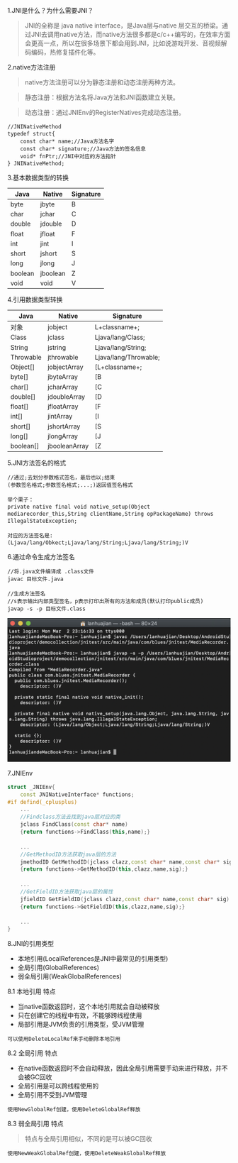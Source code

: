 1.JNI是什么？为什么需要JNI？
> JNI的全称是 java native interface，是Java层与native 层交互的桥梁。通过JNI去调用native方法，而native方法很多都是c/c++编写的，在效率方面会更高一点，所以在很多场景下都会用到JNI，比如说游戏开发、音视频解码编码，热修复插件化等。

2.native方法注册
> native方法注册可以分为静态注册和动态注册两种方法。

> 静态注册：根据方法名将Java方法和JNI函数建立关联。

> 动态注册：通过JNIEnv的RegisterNatives完成动态注册。


```
//JNINativeMethod
typedef struct{
    const char* name;//Java方法名字
    const char* signature;//Java方法的签名信息
    void* fnPtr;//JNI中对应的方法指针
} JNINativeMethod;
```


3.基本数据类型的转换

Java | Native | Signature
---|---|---
byte | jbyte | B
char | jchar | C
double | jdouble | D
float | jfloat | F
int | jint | I
short | jshort | S
long | jlong | J
boolean | jboolean | Z
void | void | V

4.引用数据类型转换

Java | Native | Signature
---|---|---
对象 | jobject | L+classname+;
Class | jclass | Ljava/lang/Class;
String | jstring | Ljava/lang/String;
Throwable | jthrowable | Ljava/lang/Throwable;
Object[] | jobjectArray | [L+classname+;
byte[] | jbyteArray | [B
char[] | jcharArray | [C
double[] | jdoubleArray | [D
float[] | jfloatArray | [F
int[] | jintArray | [I
short[] | jshortArray | [S
long[] | jlongArray | [J
boolean[] | jbooleanArray | [Z

5.JNI方法签名的格式

```
//通过;去划分参数格式签名，最后也以;结束
(参数签名格式;参数签名格式;...;)返回值签名格式

举个栗子：
private native final void native_setup(Object mediarecorder_this,String clientName,String opPackageName) throws IllegalStateException;

对应的方法签名是:
(Ljava/lang/Obkect;Ljava/lang/String;Ljava/lang/String;)V
```

6.通过命令生成方法签名

```
//将.java文件编译成 .class文件
javac 目标文件.java

//生成方法签名
//s表示输出内部类型签名，p表示打印出所有的方法和成员(默认打印public成员)
javap -s -p 目标文件.class
```

![image](https://github.com/Blues9527/BluesStudying/blob/master/image/%E7%94%9F%E6%88%90%E6%96%B9%E6%B3%95%E7%AD%BE%E5%90%8D.png?raw=true)

7.JNIEnv

```C++
struct _JNIEnv{
    const JNINativeInterface* functions;
#if defind(_cplusplus)
    ...
    //Findclass方法去找到java层对应的类
    jclass FindClass(const char* name)
    {return functions->FindClass(this,name);}
    
    ...
    //GetMethodID方法获取java层的方法
    jmethodID GetMethodID(jclass clazz,const char* name,const char* sig)
    {return functions->GetMethodID(this,clazz,name,sig);}
    
    ...
    //GetFieldID方法获取java层的属性
    jfieldID GetFieldID(jclass clazz,const char* name,const char* sig)
    {return functions->GetFieldID(this,clazz,name,sig);}
    
    ...
}
```

8.JNI的引用类型
- 本地引用(LocalReferences是JNI中最常见的引用类型)
- 全局引用(GlobalReferences)
- 弱全局引用(WeakGlobalReferences)

8.1 本地引用
特点
- 当native函数返回时，这个本地引用就会自动被释放
- 只在创建它的线程中有效，不能够跨线程使用
- 局部引用是JVM负责的引用类型，受JVM管理

```
可以使用DeleteLocalRef来手动删除本地引用
```

8.2 全局引用
特点
- 在native函数返回时不会自动释放，因此全局引用需要手动来进行释放，并不会被GC回收
- 全局引用是可以跨线程使用的
- 全局引用不受到JVM管理

```
使用NewGlobalRef创建，使用DeleteGlobalRef释放
```

8.3 弱全局引用
特点
> 特点与全局引用相似，不同的是可以被GC回收

```
使用NewWeakGlobalRef创建，使用DeleteWeakGlobalRef释放
```



